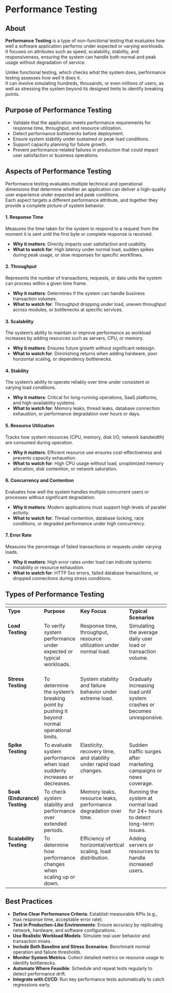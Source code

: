 # Performance Testing

## About

**Performance Testing** is a type of non-functional testing that evaluates how well a software application performs under expected or varying workloads.\
It focuses on attributes such as speed, scalability, stability, and responsiveness, ensuring the system can handle both normal and peak usage without degradation of service.

Unlike functional testing, which checks _what_ the system does, performance testing assesses _how well_ it does it.\
It can involve simulating hundreds, thousands, or even millions of users, as well as stressing the system beyond its designed limits to identify breaking points.

## Purpose of Performance Testing

* Validate that the application meets performance requirements for response time, throughput, and resource utilization.
* Detect performance bottlenecks before deployment.
* Ensure system stability under sustained or peak load conditions.
* Support capacity planning for future growth.
* Prevent performance-related failures in production that could impact user satisfaction or business operations.

## Aspects of Performance Testing

Performance testing evaluates multiple technical and operational dimensions that determine whether an application can deliver a high-quality user experience under expected and peak conditions.\
Each aspect targets a different performance attribute, and together they provide a complete picture of system behavior.

#### 1. **Response Time**

Measures the time taken for the system to respond to a request from the moment it is sent until the first byte or complete response is received.

* **Why it matters**: Directly impacts user satisfaction and usability.
* **What to watch for**: High latency under normal load, sudden spikes during peak usage, or slow responses for specific workflows.

#### 2. **Throughput**

Represents the number of transactions, requests, or data units the system can process within a given time frame.

* **Why it matters**: Determines if the system can handle business transaction volumes.
* **What to watch for**: Throughput dropping under load, uneven throughput across modules, or bottlenecks at specific services.

#### 3. **Scalability**

The system’s ability to maintain or improve performance as workload increases by adding resources such as servers, CPU, or memory.

* **Why it matters**: Ensures future growth without significant redesign.
* **What to watch for**: Diminishing returns when adding hardware, poor horizontal scaling, or dependency bottlenecks.

#### 4. **Stability**

The system’s ability to operate reliably over time under consistent or varying load conditions.

* **Why it matters**: Critical for long-running operations, SaaS platforms, and high-availability systems.
* **What to watch for**: Memory leaks, thread leaks, database connection exhaustion, or performance degradation over hours or days.

#### 5. **Resource Utilization**

Tracks how system resources (CPU, memory, disk I/O, network bandwidth) are consumed during operation.

* **Why it matters**: Efficient resource use ensures cost-effectiveness and prevents capacity exhaustion.
* **What to watch for**: High CPU usage without load, unoptimized memory allocation, disk contention, or network saturation.

#### 6. **Concurrency and Contention**

Evaluates how well the system handles multiple concurrent users or processes without significant degradation.

* **Why it matters**: Modern applications must support high levels of parallel activity.
* **What to watch for**: Thread contention, database locking, race conditions, or degraded performance under high concurrency.

#### 7. **Error Rate**

Measures the percentage of failed transactions or requests under varying loads.

* **Why it matters**: High error rates under load can indicate systemic instability or resource exhaustion.
* **What to watch for**: HTTP 5xx errors, failed database transactions, or dropped connections during stress conditions.

## Types of Performance Testing

<table data-header-hidden data-full-width="true"><thead><tr><th valign="top"></th><th valign="top"></th><th valign="top"></th><th valign="top"></th><th valign="top"></th><th valign="top"></th></tr></thead><tbody><tr><td valign="top"><strong>Type</strong></td><td valign="top"><strong>Purpose</strong></td><td valign="top"><strong>Key Focus</strong></td><td valign="top"><strong>Typical Scenarios</strong></td><td valign="top"><strong>Key Metrics</strong></td><td valign="top"><strong>Example Tools</strong></td></tr><tr><td valign="top"><strong>Load Testing</strong></td><td valign="top">To verify system performance under expected or typical workloads.</td><td valign="top">Response time, throughput, resource utilization under normal load.</td><td valign="top">Simulating the average daily user load or transaction volume.</td><td valign="top">Avg/95th percentile response time, throughput (TPS), CPU/memory usage.</td><td valign="top">JMeter, k6, Gatling, LoadRunner</td></tr><tr><td valign="top"><strong>Stress Testing</strong></td><td valign="top">To determine the system’s breaking point by pushing it beyond normal operational limits.</td><td valign="top">System stability and failure behavior under extreme load.</td><td valign="top">Gradually increasing load until system crashes or becomes unresponsive.</td><td valign="top">Max sustainable throughput, error rates, time-to-failure.</td><td valign="top">JMeter, Locust, BlazeMeter</td></tr><tr><td valign="top"><strong>Spike Testing</strong></td><td valign="top">To evaluate system performance when load suddenly increases or decreases.</td><td valign="top">Elasticity, recovery time, and stability under rapid load changes.</td><td valign="top">Sudden traffic surges after marketing campaigns or news coverage.</td><td valign="top">Response time during spikes, error rate, recovery time.</td><td valign="top">JMeter, k6, Gatling</td></tr><tr><td valign="top"><strong>Soak (Endurance) Testing</strong></td><td valign="top">To check system stability and performance over extended periods.</td><td valign="top">Memory leaks, resource leaks, performance degradation over time.</td><td valign="top">Running the system at normal load for 24+ hours to detect long-term issues.</td><td valign="top">Memory usage growth, CPU stability, transaction consistency.</td><td valign="top">JMeter, Gatling, LoadRunner</td></tr><tr><td valign="top"><strong>Scalability Testing</strong></td><td valign="top">To determine how performance changes when scaling up or down.</td><td valign="top">Efficiency of horizontal/vertical scaling, load distribution.</td><td valign="top">Adding servers or resources to handle increased users.</td><td valign="top">Performance improvement %, cost per transaction, load balancing efficiency.</td><td valign="top">JMeter, k6, Cloud-based test tools (e.g., BlazeMeter)</td></tr></tbody></table>

## Best Practices

* **Define Clear Performance Criteria**: Establish measurable KPIs (e.g., max response time, acceptable error rate).
* **Test in Production-Like Environments**: Ensure accuracy by replicating network, hardware, and software configurations.
* **Use Realistic Workload Models**: Simulate real user behavior and transaction mixes.
* **Include Both Baseline and Stress Scenarios**: Benchmark normal operation and failure thresholds.
* **Monitor System Metrics**: Collect detailed metrics on resource usage to identify bottlenecks.
* **Automate Where Feasible**: Schedule and repeat tests regularly to detect performance drift.
* **Integrate with CI/CD**: Run key performance tests automatically to catch regressions early.
